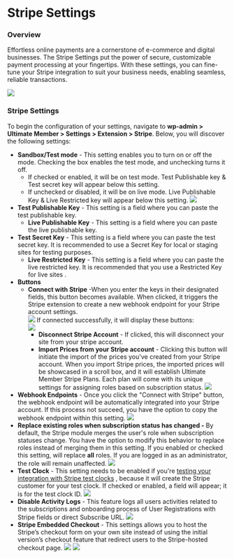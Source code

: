 ---
---
# Stripe Settings
### Overview

 Effortless online payments are a cornerstone of e-commerce and digital businesses. The Stripe Settings put the power of secure, customizable payment processing at your fingertips. With these settings, you can fine-tune your Stripe integration to suit your business needs, enabling seamless, reliable transactions.

  ![](https://s3.amazonaws.com/helpscout.net/docs/assets/561c96629033600a7a36d662/images/6539cd81e4e85872dc27774c/file-hrj6mkvnb4.png)

### Stripe Settings

 To begin the configuration of your settings, navigate to <strong>wp-admin &gt; Ultimate Member &gt; Settings &gt; Extension &gt; Stripe</strong>. Below, you will discover the following settings:

- <strong>Sandbox/Test mode</strong> - This setting enables you to turn on or off the mode. Checking the box enables the test mode, and unchecking turns it off. 
    - If checked or enabled, it will be on test mode. Test Publishable key &amp; Test secret key will appear below this setting.
    - If unchecked or disabled, it will be on live mode. Live Publishable Key &amp; Live Restricted key will appear below this setting. ![](https://s3.amazonaws.com/helpscout.net/docs/assets/561c96629033600a7a36d662/images/6539d37fe4e85872dc27774e/file-p6Ww0fEBFO.gif)
- <strong>Test Publishable Key</strong> - This setting is a field where you can paste the test publishable key. 
    - <strong>Live Publishable Key</strong> - This setting is a field where you can paste the live publishable key.
- <strong>Test Secret Key</strong> - This setting is a field where you can paste the test secret key. It is recommended to use a Secret Key for local or staging sites for testing purposes. 
    - <strong>Live Restricted Key</strong> - This setting is a field where you can paste the live restricted key. It is recommended that you use a Restricted Key for live sites .
- <strong>Buttons</strong>
    - <strong>Connect with Stripe</strong> -When you enter the keys in their designated fields, this button becomes available. When clicked, it triggers the Stripe extension to create a new webhook endpoint for your Stripe account settings.  
          ![](https://s3.amazonaws.com/helpscout.net/docs/assets/561c96629033600a7a36d662/images/6539e1e76a23f959ef28c9b8/file-znIY5sLyKY.png) If connected successfully, it will display these buttons:  
          ![](https://s3.amazonaws.com/helpscout.net/docs/assets/561c96629033600a7a36d662/images/6539e4596a23f959ef28c9b9/file-WkDKUKRJPa.png) 
        - <strong>Disconnect Stripe Account</strong> - If clicked, this will disconnect your site from your stripe account.
        - <strong>Import Prices from your Stripe account</strong> - Clicking this button will initiate the import of the prices you've created from your Stripe account. When you import Stripe prices, the imported prices will be showcased in a scroll box, and it will establish Ultimate Member Stripe Plans. Each plan will come with its unique settings for assigning roles based on subscription status. ![](https://s3.amazonaws.com/helpscout.net/docs/assets/561c96629033600a7a36d662/images/6539ed274d16353d6b29266c/file-xugWscQ8me.png)
- <strong>Webhook Endpoints</strong> - Once you click the "Connect with Stripe" button, the webhook endpoint will be automatically integrated into your Stripe account. If this process not succeed, you have the option to copy the webhook endpoint within this setting.   ![](https://s3.amazonaws.com/helpscout.net/docs/assets/561c96629033600a7a36d662/images/6539ef666a23f959ef28c9bc/file-bdCUzIlTAz.png)
- <strong>Replace existing roles when subscription status has changed -</strong> By default, the Stripe module merges the user's role when subscription statuses change. You have the option to modify this behavior to replace roles instead of merging them in this setting. If you enabled or checked this setting, will replace <strong>all</strong> roles. If you are logged in as an administrator, the role will remain unaffected.   ![](https://s3.amazonaws.com/helpscout.net/docs/assets/561c96629033600a7a36d662/images/6539f3c06a23f959ef28c9be/file-duhhvH2Guc.png)
- <strong>Test Clock</strong> - This setting needs to be enabled if you're  [testing your integration with Stripe test clocks](https://ultimatemember.github.io/docs-v3/um-stripe/article/1803-test-your-integration-with-stripe-test-clocks) , because it will create the Stripe customer for your test clock. If checked or enabled, a field will appear; it is for the test clock ID.   ![](https://s3.amazonaws.com/helpscout.net/docs/assets/561c96629033600a7a36d662/images/6539f5d503e87e076b635f03/file-AvVG4ZO976.png)
- <strong>Disable Activity Logs</strong> - This feature logs all users activities related to the subscriptions and onboarding process of User Registrations with Stripe fields or direct Subscribe URL.   ![](https://s3.amazonaws.com/helpscout.net/docs/assets/561c96629033600a7a36d662/images/6539f6ac6a23f959ef28c9bf/file-WTOYYic3XK.png)
- <strong>Stripe Embedded Checkout</strong> - This settings allows you to host the Stripe’s checkout form on your own site instead of using the initial version’s checkout feature that redirect users to the Stripe-hosted checkout page.   ![](https://s3.amazonaws.com/helpscout.net/docs/assets/561c96629033600a7a36d662/images/6539f75be4e85872dc27775a/file-mdVNK0rnaV.png)  ![](https://s3.amazonaws.com/helpscout.net/docs/assets/561c96629033600a7a36d662/images/6539fa4a03e87e076b635f04/file-PZaL2Wpoh5.png)